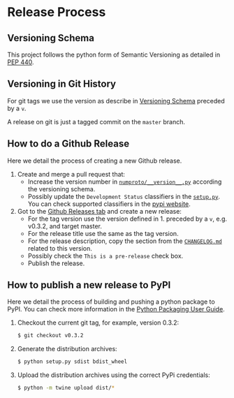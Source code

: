 # Release Process

## Versioning Schema

This project follows the python form of Semantic Versioning as detailed in [PEP
440](https://www.python.org/dev/peps/pep-0440/).

## Versioning in Git History

For git tags we use the version as describe in [Versioning
Schema](#versioning-schema) preceded by a `v`.

A release on git is just a tagged commit on the `master` branch.

## How to do a Github Release

Here we detail the process of creating a new Github release.

1. Create and merge a pull request that:
    - Increase the version number in
      [`numproto/__version__.py`](https://github.com/xainag/xain/blob/master/xain/__version__.py)
      according the versioning schema.
    - Possibly update the `Development Status` classifiers in the
      [`setup.py`](https://github.com/xainag/xain/blob/master/setup.py). You
      can check supported classifiers in the [pypi
      website](https://pypi.org/classifiers/).
2. Got to the [Github Releases tab](https://github.com/xainag/xain/releases)
   and create a new release:
    - For the tag version use the version defined in 1. preceded by a `v`, e.g.
      v0.3.2, and target master.
    - For the release title use the same as the tag version.
    - For the release description, copy the section from the
      [`CHANGELOG.md`](https://github.com/xainag/xain/blob/master/CHANGELOG.md)
      related to this version.
    - Possibly check the `This is a pre-release` check box.
    - Publish the release.

## How to publish a new release to PyPI

Here we detail the process of building and pushing a python package to PyPI.
You can check more information in the [Python Packaging User
Guide](https://packaging.python.org/tutorials/packaging-projects/).

1. Checkout the current git tag, for example, version 0.3.2:
    ```bash
    $ git checkout v0.3.2
    ```
2. Generate the distribution archives:
    ```bash
    $ python setup.py sdist bdist_wheel
    ```
3. Upload the distribution archives using the correct PyPi credentials:
    ```bash
    $ python -m twine upload dist/*
    ```
